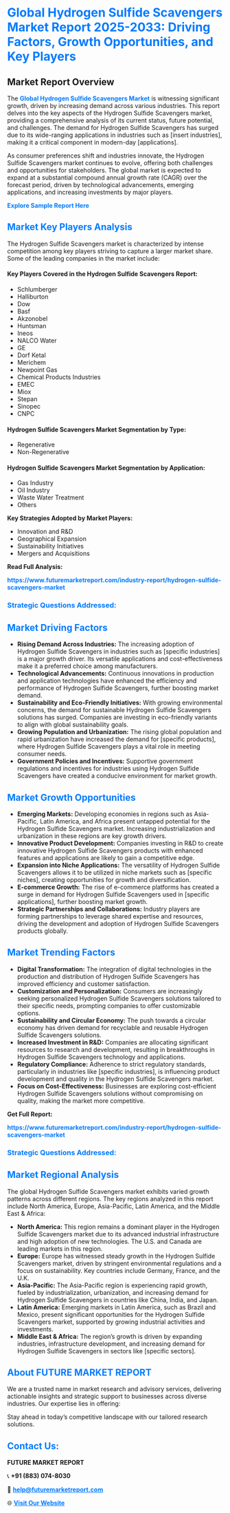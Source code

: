 <h1 style="color: #007BFF;">Global Hydrogen Sulfide Scavengers Market Report 2025-2033: Driving Factors, Growth Opportunities, and Key Players</h1>

<section id="overview">
<h2>Market Report Overview</h2>
<p>The <a href="https://www.futuremarketreport.com/industry-report/hydrogen-sulfide-scavengers-market" style="color: #007BFF; text-decoration: none;"><strong>Global Hydrogen Sulfide Scavengers Market</strong></a> is witnessing significant growth, driven by increasing demand across various industries. This report delves into the key aspects of the Hydrogen Sulfide Scavengers market, providing a comprehensive analysis of its current status, future potential, and challenges. The demand for Hydrogen Sulfide Scavengers has surged due to its wide-ranging applications in industries such as [insert industries], making it a critical component in modern-day [applications].</p>
<p>As consumer preferences shift and industries innovate, the Hydrogen Sulfide Scavengers market continues to evolve, offering both challenges and opportunities for stakeholders. The global market is expected to expand at a substantial compound annual growth rate (CAGR) over the forecast period, driven by technological advancements, emerging applications, and increasing investments by major players.</p>
</section>

<section id="overview">
<p><a href="https://www.futuremarketreport.com/request-sample/reportId=28483" style="color: #007BFF; text-decoration: none;"><strong>Explore Sample Report Here</strong></a></p>
</section>

<section id="key-players">
<h2 style="color: #007BFF;">Market Key Players Analysis</h2>
<p>The Hydrogen Sulfide Scavengers market is characterized by intense competition among key players striving to capture a larger market share. Some of the leading companies in the market include:</p>
<h4>Key Players Covered in the Hydrogen Sulfide Scavengers Report:</h4>
<ul><li>Schlumberger</li><li>Halliburton</li><li>Dow</li><li>Basf</li><li>Akzonobel</li><li>Huntsman</li><li>Ineos</li><li>NALCO Water</li><li>GE</li><li>Dorf Ketal</li><li>Merichem</li><li>Newpoint Gas</li><li>Chemical Products Industries</li><li>EMEC</li><li>Miox</li><li>Stepan</li><li>Sinopec</li><li>CNPC</li></ul>
<h4>Hydrogen Sulfide Scavengers Market Segmentation by Type:</h4>
<ul><li>Regenerative</li><li>Non-Regenerative</li></ul>

<h4>Hydrogen Sulfide Scavengers Market Segmentation by Application:</h4>
<ul><li>Gas Industry</li><li>Oil Industry</li><li>Waste Water Treatment</li><li>Others</li></ul>
<p><strong>Key Strategies Adopted by Market Players:</strong></p>
<ul>
<li>Innovation and R&D</li>
<li>Geographical Expansion</li>
<li>Sustainability Initiatives</li>
<li>Mergers and Acquisitions</li>
</ul>
</section>

<section>
<p><strong>Read Full Analysis: </strong></p><a href="https://www.futuremarketreport.com/industry-report/hydrogen-sulfide-scavengers-market" style="color: #007BFF; text-decoration: none;"><strong>https://www.futuremarketreport.com/industry-report/hydrogen-sulfide-scavengers-market</strong></a>
<h3 style="color: #007BFF;">Strategic Questions Addressed:</h3>
</section>

<section id="driving-factors">
<h2 style="color: #007BFF;">Market Driving Factors</h2>
<ul>
<li><strong>Rising Demand Across Industries:</strong> The increasing adoption of Hydrogen Sulfide Scavengers in industries such as [specific industries] is a major growth driver. Its versatile applications and cost-effectiveness make it a preferred choice among manufacturers.</li>
<li><strong>Technological Advancements:</strong> Continuous innovations in production and application technologies have enhanced the efficiency and performance of Hydrogen Sulfide Scavengers, further boosting market demand.</li>
<li><strong>Sustainability and Eco-Friendly Initiatives:</strong> With growing environmental concerns, the demand for sustainable Hydrogen Sulfide Scavengers solutions has surged. Companies are investing in eco-friendly variants to align with global sustainability goals.</li>
<li><strong>Growing Population and Urbanization:</strong> The rising global population and rapid urbanization have increased the demand for [specific products], where Hydrogen Sulfide Scavengers plays a vital role in meeting consumer needs.</li>
<li><strong>Government Policies and Incentives:</strong> Supportive government regulations and incentives for industries using Hydrogen Sulfide Scavengers have created a conducive environment for market growth.</li>
</ul>
</section>

<section id="growth-opportunities">
<h2 style="color: #007BFF;">Market Growth Opportunities</h2>
<ul>
<li><strong>Emerging Markets:</strong> Developing economies in regions such as Asia-Pacific, Latin America, and Africa present untapped potential for the Hydrogen Sulfide Scavengers market. Increasing industrialization and urbanization in these regions are key growth drivers.</li>
<li><strong>Innovative Product Development:</strong> Companies investing in R&D to create innovative Hydrogen Sulfide Scavengers products with enhanced features and applications are likely to gain a competitive edge.</li>
<li><strong>Expansion into Niche Applications:</strong> The versatility of Hydrogen Sulfide Scavengers allows it to be utilized in niche markets such as [specific niches], creating opportunities for growth and diversification.</li>
<li><strong>E-commerce Growth:</strong> The rise of e-commerce platforms has created a surge in demand for Hydrogen Sulfide Scavengers used in [specific applications], further boosting market growth.</li>
<li><strong>Strategic Partnerships and Collaborations:</strong> Industry players are forming partnerships to leverage shared expertise and resources, driving the development and adoption of Hydrogen Sulfide Scavengers products globally.</li>
</ul>
</section>

<section id="trending-factors">
<h2 style="color: #007BFF;">Market Trending Factors</h2>
<ul>
<li><strong>Digital Transformation:</strong> The integration of digital technologies in the production and distribution of Hydrogen Sulfide Scavengers has improved efficiency and customer satisfaction.</li>
<li><strong>Customization and Personalization:</strong> Consumers are increasingly seeking personalized Hydrogen Sulfide Scavengers solutions tailored to their specific needs, prompting companies to offer customizable options.</li>
<li><strong>Sustainability and Circular Economy:</strong> The push towards a circular economy has driven demand for recyclable and reusable Hydrogen Sulfide Scavengers solutions.</li>
<li><strong>Increased Investment in R&D:</strong> Companies are allocating significant resources to research and development, resulting in breakthroughs in Hydrogen Sulfide Scavengers technology and applications.</li>
<li><strong>Regulatory Compliance:</strong> Adherence to strict regulatory standards, particularly in industries like [specific industries], is influencing product development and quality in the Hydrogen Sulfide Scavengers market.</li>
<li><strong>Focus on Cost-Effectiveness:</strong> Businesses are exploring cost-efficient Hydrogen Sulfide Scavengers solutions without compromising on quality, making the market more competitive.</li>
</ul>
</section>

<section>
<p><strong>Get Full Report: </strong></p><a href="https://www.futuremarketreport.com/industry-report/hydrogen-sulfide-scavengers-market" style="color: #007BFF; text-decoration: none;"><strong>https://www.futuremarketreport.com/industry-report/hydrogen-sulfide-scavengers-market</strong></a>
<h3 style="color: #007BFF;">Strategic Questions Addressed:</h3>
</section>


<section id="regional-analysis">
<h2 style="color: #007BFF;">Market Regional Analysis</h2>
<p>The global Hydrogen Sulfide Scavengers market exhibits varied growth patterns across different regions. The key regions analyzed in this report include North America, Europe, Asia-Pacific, Latin America, and the Middle East & Africa:</p>
<ul>
<li><strong>North America:</strong> This region remains a dominant player in the Hydrogen Sulfide Scavengers market due to its advanced industrial infrastructure and high adoption of new technologies. The U.S. and Canada are leading markets in this region.</li>
<li><strong>Europe:</strong> Europe has witnessed steady growth in the Hydrogen Sulfide Scavengers market, driven by stringent environmental regulations and a focus on sustainability. Key countries include Germany, France, and the U.K.</li>
<li><strong>Asia-Pacific:</strong> The Asia-Pacific region is experiencing rapid growth, fueled by industrialization, urbanization, and increasing demand for Hydrogen Sulfide Scavengers in countries like China, India, and Japan.</li>
<li><strong>Latin America:</strong> Emerging markets in Latin America, such as Brazil and Mexico, present significant opportunities for the Hydrogen Sulfide Scavengers market, supported by growing industrial activities and investments.</li>
<li><strong>Middle East & Africa:</strong> The region’s growth is driven by expanding industries, infrastructure development, and increasing demand for Hydrogen Sulfide Scavengers in sectors like [specific sectors].</li>
</ul>
</section>

<footer>
<h2 style="color: #007BFF;">About FUTURE MARKET REPORT</h2>
<p>We are a trusted name in market research and advisory services, delivering actionable insights and strategic support to businesses across diverse industries. Our expertise lies in offering:</p>

<p>Stay ahead in today’s competitive landscape with our tailored research solutions.</p>

<h2 style="color: #007BFF;">Contact Us:</h2>
<p><strong>FUTURE MARKET REPORT</strong></p>
<p>📞 <strong>+91 (883) 074-8030</strong></p>
<p>📧 <strong><a href="mailto:help@futuremarketreport.com" style="color: #007BFF;">help@futuremarketreport.com</a></strong></p>
<p>🌐 <strong><a href="https://www.futuremarketreport.com/" style="color: #007BFF;">Visit Our Website</a></strong></p>
</footer>